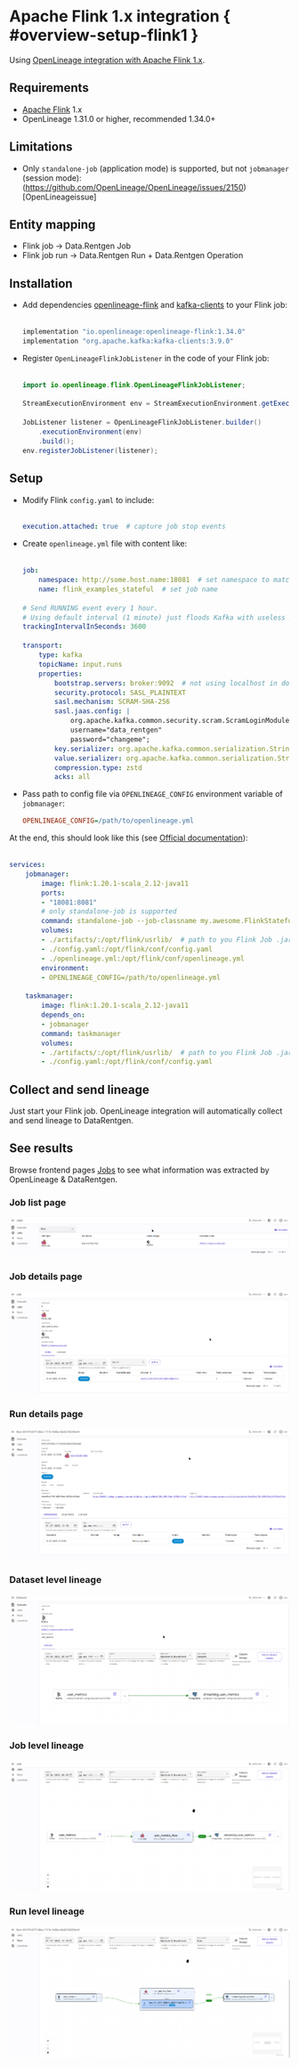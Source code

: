 # Apache Flink 1.x integration { #overview-setup-flink1 }

Using [OpenLineage integration with Apache Flink 1.x](https://openlineage.io/docs/integrations/flink/flink1).

## Requirements

- [Apache Flink](https://flink.apache.org/) 1.x
- OpenLineage 1.31.0 or higher, recommended 1.34.0+

## Limitations

- Only `standalone-job` (application mode) is supported, but not `jobmanager` (session mode): (https://github.com/OpenLineage/OpenLineage/issues/2150)[OpenLineageissue]

## Entity mapping

- Flink job → Data.Rentgen Job
- Flink job run → Data.Rentgen Run + Data.Rentgen Operation

## Installation

- Add dependencies [openlineage-flink](https://mvnrepository.com/artifact/io.openlineage/openlineage-flink) and [kafka-clients](https://mvnrepository.com/artifact/org.apache.kafka/kafka-clients) to your Flink job:

  ```groovy title="build.gradle"

  implementation "io.openlineage:openlineage-flink:1.34.0"
  implementation "org.apache.kafka:kafka-clients:3.9.0"
  ```

- Register `OpenLineageFlinkJobListener` in the code of your Flink job:

  ```java title="MyFlinkJob.java"

  import io.openlineage.flink.OpenLineageFlinkJobListener;

  StreamExecutionEnvironment env = StreamExecutionEnvironment.getExecutionEnvironment();

  JobListener listener = OpenLineageFlinkJobListener.builder()
      .executionEnvironment(env)
      .build();
  env.registerJobListener(listener);
  ```

## Setup

- Modify Flink `config.yaml` to include:

  ```yaml title="config.yaml"

  execution.attached: true  # capture job stop events
  ```

- Create `openlineage.yml` file with content like:

  ```yaml title="openlineage.yml"

  job:
      namespace: http://some.host.name:18081  # set namespace to match Flink address
      name: flink_examples_stateful  # set job name

  # Send RUNNING event every 1 hour.
  # Using default interval (1 minute) just floods Kafka with useless RUNNING events.
  trackingIntervalInSeconds: 3600

  transport:
      type: kafka
      topicName: input.runs
      properties:
          bootstrap.servers: broker:9092  # not using localhost in docker
          security.protocol: SASL_PLAINTEXT
          sasl.mechanism: SCRAM-SHA-256
          sasl.jaas.config: |
              org.apache.kafka.common.security.scram.ScramLoginModule required
              username="data_rentgen"
              password="changeme";
          key.serializer: org.apache.kafka.common.serialization.StringSerializer
          value.serializer: org.apache.kafka.common.serialization.StringSerializer
          compression.type: zstd
          acks: all
  ```

- Pass path to config file via `OPENLINEAGE_CONFIG` environment variable of `jobmanager`:

  ```ini
  OPENLINEAGE_CONFIG=/path/to/openlineage.yml
  ```

At the end, this should look like this (see [Official documentation](https://nightlies.apache.org/flink/flink-docs-release-1.20/docs/deployment/resource-providers/standalone/docker/)):

```yaml title="docker-compose.yml"

services:
    jobmanager:
        image: flink:1.20.1-scala_2.12-java11
        ports:
        - "18081:8081"
        # only standalone-job is supported
        command: standalone-job --job-classname my.awesome.FlinkStatefulApplication
        volumes:
        - ./artifacts/:/opt/flink/usrlib/  # path to you Flink Job .jar files
        - ./config.yaml:/opt/flink/conf/config.yaml
        - ./openlineage.yml:/opt/flink/conf/openlineage.yml
        environment:
        - OPENLINEAGE_CONFIG=/path/to/openlineage.yml

    taskmanager:
        image: flink:1.20.1-scala_2.12-java11
        depends_on:
        - jobmanager
        command: taskmanager
        volumes:
        - ./artifacts/:/opt/flink/usrlib/  # path to you Flink Job .jar files
        - ./config.yaml:/opt/flink/conf/config.yaml
```

## Collect and send lineage

Just start your Flink job. OpenLineage integration will automatically collect and send lineage to DataRentgen.

## See results

Browse frontend pages [Jobs](http://localhost:3000/jobs) to see what information was extracted by OpenLineage & DataRentgen.

### Job list page

![job list](job_list.png)

### Job details page

![job details](job_details.png)

### Run details page

![run details](run_details.png)

### Dataset level lineage

![dataset lineage](dataset_lineage.png)

### Job level lineage

![job lineage](job_lineage.png)

### Run level lineage

![run lineage](run_lineage.png)

